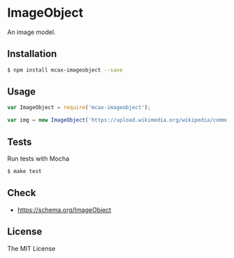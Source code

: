 # ImageObject

An image model.

## Installation


```sh
$ npm install mcax-imageobject --save
```

## Usage

~~~js
var ImageObject = require('mcax-imageobject');

var img = new ImageObject('https://upload.wikimedia.org/wikipedia/commons/5/55/Chrysodeixis_eriosoma.jpg');
~~~

## Tests

Run tests with Mocha

~~~sh
$ make test
~~~


## Check

- <https://schema.org/ImageObject>


## License

The MIT License
